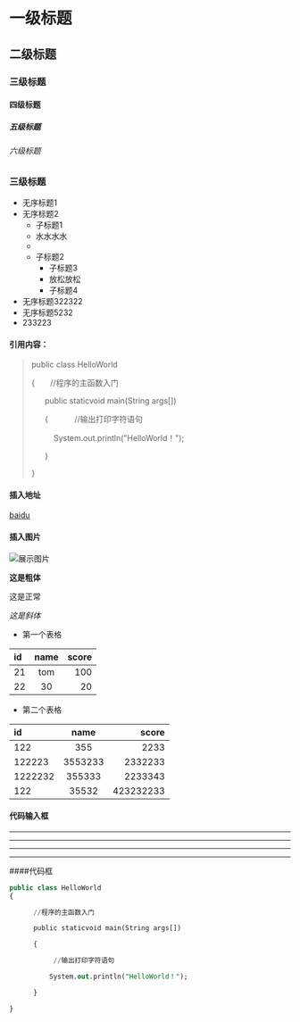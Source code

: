 # 一级标题

## 二级标题

### 三级标题

#### 四级标题

##### 五级标题

###### 六级标题

### 三级标题

* 无序标题1
* 无序标题2
  - 子标题1
  - 水水水水
  - ​
  - 子标题2
    * 子标题3
    * 放松放松
    * 子标题4
* 无序标题322322
* 无序标题5232
* 233223


#### 引用内容：

> public class HelloWorld
>
> {
>       //程序的主函数入门
>
>       public staticvoid main(String args[])
>
>       {
>            //输出打印字符语句
>
>           System.out.println("HelloWorld！");
>
>       }
>
> }

#### 插入地址

[baidu](www.baidu.com)

#### 插入图片

![展示图片](https://timgsa.baidu.com/timg?image&quality=80&size=b9999_10000&sec=1484559544626&di=21e9bd5deacdcff5fa34ab029faa93a4&imgtype=0&src=http%3A%2F%2Fdown1.sucaitianxia.com%2Fpsd02%2Fpsd169%2Fpsds32208.jpg)

**这是粗体**

这是正常

*这是斜体*

* 第一个表格

| id   | name | score |
| :--- | :--: | ----: |
| 21   | tom  |   100 |
| 22   |  30  |    20 |

* 第二个表格


| id      |  name   |     score |
| :------ | :-----: | --------: |
| 122     |   355   |      2233 |
| 122223  | 3553233 |   2332233 |
| 1222232 | 355333  |   2233343 |
| 122     |  35532  | 423232233 |

#### 代码输入框

---
---
---
---



####代码框       

```sql
public class HelloWorld
{

      //程序的主函数入门

      public staticvoid main(String args[])

      {

           //输出打印字符语句

          System.out.println("HelloWorld！");

      }

}
```